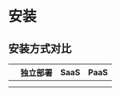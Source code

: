 # 安装

## 安装方式对比

|   | 独立部署 | SaaS | PaaS |
| - | ---- | ---- | ---- |
|   |      |      |      |
|   |      |      |      |

